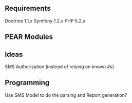 Requirements
------------
Doctrine 1.1.x
Symfony 1.2.x
PHP 5.2.x

## PEAR Modules


Ideas
-----
SMS Authorization (instead of relying on known #s)


Programming
-----------
Use SMS Model to do the parsing and Report generation?